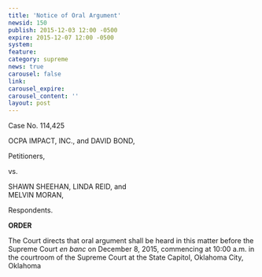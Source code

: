 ```yaml
---
title: 'Notice of Oral Argument'
newsid: 150
publish: 2015-12-03 12:00 -0500
expire: 2015-12-07 12:00 -0500
system: 
feature: 
category: supreme
news: true
carousel: false
link: 
carousel_expire: 
carousel_content: ''
layout: post
---
```

<p>Case No. 114,425</p>
<p>OCPA IMPACT, INC., and DAVID BOND,</p>
<p>Petitioners,</p>
<p>vs.</p>
<p>SHAWN SHEEHAN, LINDA REID, and<br>
MELVIN MORAN,<p/>
<p>Respondents.</p>
<p><strong>ORDER</strong></p>
<p>The Court directs that oral argument shall be heard in this matter before the Supreme Court <i>en banc</i> on December 8, 2015, commencing at 10:00 a.m. in the courtroom of the Supreme Court at the State Capitol, Oklahoma City, Oklahoma</p>